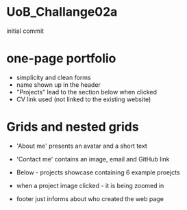 # UoB_Challange02a
initial commit


# one-page portfolio #
* simplicity and clean forms
* name shown up in the header
* "Projects" lead to the section below when clicked
* CV link used (not linked to the existing website)

# Grids and nested grids ##
* 'About me' presents an avatar and a short text
* 'Contact me' contains an image, email and GitHub link
* Below - projects showcase containing 6 example proejcts
* when a project image clicked - it is being zoomed in

* footer just informs about who created the web page